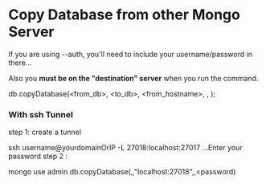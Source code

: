 Copy Database from other Mongo Server
=====================================

If you are using --auth, you'll need to include your username/password in there...

Also you **must be on the "destination" server** when you run the command.

db.copyDatabase(<from_db>, <to_db>, <from_hostname>, <username>, <password>);


### With ssh Tunnel

step 1: create a tunnel

ssh username@yourdomainOrIP -L 27018:localhost:27017
...Enter your password
step 2 :

mongo
use admin
db.copyDatabase(<fromdb>,<todb>,"localhost:27018",<username>,<password)
